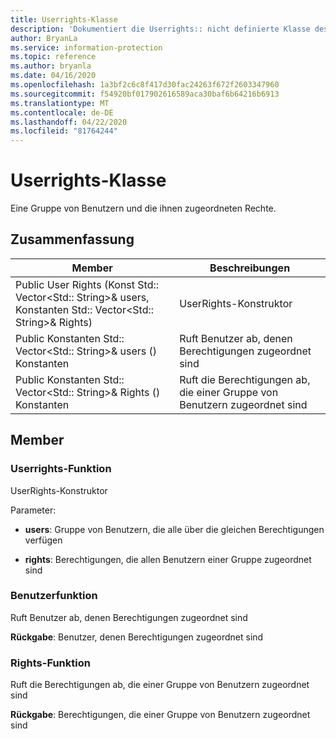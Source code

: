 ```yaml
---
title: Userrights-Klasse
description: 'Dokumentiert die Userrights:: nicht definierte Klasse des Microsoft Information Protection (MIP) SDK.'
author: BryanLa
ms.service: information-protection
ms.topic: reference
ms.author: bryanla
ms.date: 04/16/2020
ms.openlocfilehash: 1a3bf2c6c8f417d30fac24263f672f2603347960
ms.sourcegitcommit: f54920bf017902616589aca30baf6b64216b6913
ms.translationtype: MT
ms.contentlocale: de-DE
ms.lasthandoff: 04/22/2020
ms.locfileid: "81764244"
---
```

# <a name="class-userrights"></a>Userrights-Klasse 
Eine Gruppe von Benutzern und die ihnen zugeordneten Rechte.
  
## <a name="summary"></a>Zusammenfassung
 Member                        | Beschreibungen                                
--------------------------------|---------------------------------------------
Public User Rights (Konst Std:: Vector\<Std:: String\>& users, Konstanten Std:: Vector\<Std:: String\>& Rights)  |  UserRights-Konstruktor
Public Konstanten Std:: Vector\<Std:: String\>& users () Konstanten  |  Ruft Benutzer ab, denen Berechtigungen zugeordnet sind
Public Konstanten Std:: Vector\<Std:: String\>& Rights () Konstanten  |  Ruft die Berechtigungen ab, die einer Gruppe von Benutzern zugeordnet sind
  
## <a name="members"></a>Member
  
### <a name="userrights-function"></a>Userrights-Funktion
UserRights-Konstruktor

Parameter:  
* **users**: Gruppe von Benutzern, die alle über die gleichen Berechtigungen verfügen 


* **rights**: Berechtigungen, die allen Benutzern einer Gruppe zugeordnet sind


  
### <a name="users-function"></a>Benutzerfunktion
Ruft Benutzer ab, denen Berechtigungen zugeordnet sind

  
**Rückgabe**: Benutzer, denen Berechtigungen zugeordnet sind
  
### <a name="rights-function"></a>Rights-Funktion
Ruft die Berechtigungen ab, die einer Gruppe von Benutzern zugeordnet sind

  
**Rückgabe**: Berechtigungen, die einer Gruppe von Benutzern zugeordnet sind